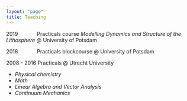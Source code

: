 ```yaml
---
layout: "page"
title: Teaching
---
```


2019 &nbsp;  &nbsp;  &nbsp;  &nbsp;  &nbsp;  &nbsp; Practicals course <a hyperref="https://www.gfz-potsdam.de/sektion/geodynamische-modellierung/ueberblick/arbeitsgruppen/crystals-kontinentale-riftdynamik-ueber-die-skalen-hinweg/course-university-of-potsdam-201819/" target="target">*Modelling Dynamics and Structure of the Lithosphere*</a> @ University of Potsdam

2018 &nbsp; &nbsp;  &nbsp;  &nbsp;  &nbsp;  &nbsp; Practicals blockcourse @ University of Potsdam

2008 - 2016 Practicals @ Utrecht University
* *Physical chemistry*
* *Math*
* *Linear Algebra and Vector Analysis* 
* *Continuum Mechanics* 
